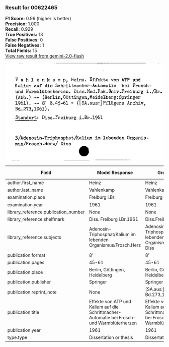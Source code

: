 ### Result for 00622465
**F1 Score:** 0.96 (higher is better)<br>**Precision:** 1.000<br>**Recall:** 0.929<br>**True Positives:** 13<br>**False Positives:** 0<br>**False Negatives:** 1<br>**Total Fields:** 15<br>[View raw result from gemini-2.0-flash](https://github.com/RISE-UNIBAS/humanities_data_benchmark/blob/main/results/2025-09-02/T0151/request_T0151_00622465.json)

<img src="https://github.com/RISE-UNIBAS/humanities_data_benchmark/blob/main/benchmarks/zettelkatalog/images/00622465.jpg?raw=true" alt="00622465" width="600px">

| Field | Model Response | Ground Truth | Fuzzy Score | Match |
|-------|----------------|--------------|-------------|-------|
| author.first_name | Heinz | Heinz | 1.000 | ✅ |
| author.last_name | Vahlenkamp | Vahlenkamp | 1.000 | ✅ |
| examination.place | Freiburg i.Br. | Freiburg i./Br. | 0.966 | ✅ |
| examination.year | 1961 | 1961 | 1.000 | ✅ |
| library_reference.publication_number | None | None | 1.000 | ✅ |
| library_reference.shelfmark | Diss. Freiburg i.Br.1961 | Diss.Freiburg i.Br.1961 | 0.979 | ✅ |
| library_reference.subjects | Adenosin-Triphosphat/Kalium im lebenden Organismus/Frosch.Herz | Adenosin-Triphosphat/Kalium im lebenden Organismus/Frosch.Herz/ Diss | 0.954 | ✅ |
| publication.format | 8' | 8' | 1.000 | ✅ |
| publication.pages | 45-61 | 45-61 | 1.000 | ✅ |
| publication.place | Berlin, Göttingen, Heidelberg | Berlin, Göttingen, Heidelberg | 1.000 | ✅ |
| publication.publisher | Springer | Springer | 1.000 | ✅ |
| publication.reprint_note | None | [SA.aus:] Pflügers Archiv, Bd.273,1961 | 0.000 | ❌ |
| publication.title | Effekte von ATP und Kalium auf die Schrittmacher-Automatie bei Frosch- und Warmblüterherzen | Effekte von ATP und Kalium auf die Schrittmacher-Automatie bei Frosch- und Warmblüterherzen | 1.000 | ✅ |
| publication.year | 1961 | 1961 | 1.000 | ✅ |
| type.type | Dissertation or thesis | Dissertation or thesis | 1.000 | ✅ |
